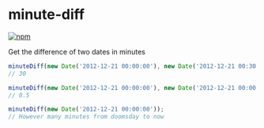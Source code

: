 # minute-diff

[![npm](https://img.shields.io/npm/v/minute-diff.svg)](https://www.npmjs.com/package/minute-diff)

Get the difference of two dates in minutes

```js
minuteDiff(new Date('2012-12-21 00:00:00'), new Date('2012-12-21 00:30:00'));
// 30

minuteDiff(new Date('2012-12-21 00:00:00'), new Date('2012-12-21 00:00:30'));
// 0.5

minuteDiff(new Date('2012-12-21 00:00:00'));
// However many minutes from doomsday to now
```
